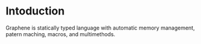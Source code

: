 # Intoduction
Graphene is statically typed language with automatic memory management, patern maching, macros, and multimethods.
